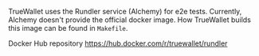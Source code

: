 TrueWallet uses the Rundler service (Alchemy) for e2e tests. Currently, Alchemy doesn't provide the official docker image. How TrueWallet builds this image can be found in `Makefile`.

Docker Hub repository https://hub.docker.com/r/truewallet/rundler 
